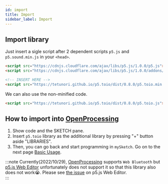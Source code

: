 ```yaml
---
id: import
title: Import
sidebar_label: Import
---
```


## Import library
Just insert a sigle script after 2 dependent scripts `p5.js` and `p5.sound.min.js` in your `<head>`.  
```html {5}
<script src="https://cdnjs.cloudflare.com/ajax/libs/p5.js/1.0.0/p5.js"></script>
<script src="https://cdnjs.cloudflare.com/ajax/libs/p5.js/1.0.0/addons/p5.sound.min.js"></script>

<!-- INSERT HERE -->
<script src="https://tetunori.github.io/p5.toio/dist/0.8.0/p5.toio.min.js"></script>
```

We can also use the non-minified code. 

```html
<script src="https://tetunori.github.io/p5.toio/dist/0.8.0/p5.toio.js"></script>
```

## How to import into [OpenProcessing](https://openprocessing.org/)
1. Show code and the SKETCH pane.
2. Insert `p5.toio` library as the additional library by pressing "+" button aside "LIBRARIES".
3. Then, you can go back and start programming in `mySketch`.
   Go on to the next page [Basic Usage](https://tetunori.github.io/p5.toio/docs/basic).

:::note
Currently(2022/10/29), [OpenProcessing](https://www.openprocessing.org/) supports `Web Bluetooth` but [p5.js Web Editor](https://editor.p5js.org/) unfortunately does not support it so that this library also does not work😭. Please see [the issue](https://github.com/processing/p5.js-web-editor/issues/1900) on p5.js Web Editor.  
:::
